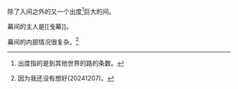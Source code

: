 除了入间之外的又一个出度[^1]巨大的间。

[^1]:出度指的是到其他世界的路的条数。

幕间的主人是[[戋幕]]。

幕间的内部情况很复杂。[^2]

[^2]:因为我还没有想好(20241207)。